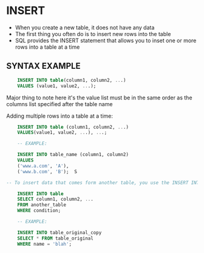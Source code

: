 # INSERT

- When you create a new table, it does not have any data
- The first thing you often do is to insert new rows into the table
- SQL provides the INSERT statement that allows you to inset one or more rows into a table at a time

## SYNTAX EXAMPLE 

```sql
    INSERT INTO table(column1, column2, ...)
    VALUES (value1, value2, ...);
```

Major thing to note here it's the value list must be in the same order as the columns list specified after the table name

Adding multiple rows into a table at a time:

```sql
    INSERT INTO table (column1, column2, ...)
    VALUES(value1, value2, ...), ...;

    -- EXAMPLE:

    INSERT INTO table_name (column1, column2)
    VALUES 
    ('www.a.com', 'A'),
    ('www.b.com', 'B');  S

-- To insert data that comes form another table, you use the INSERT INTO SELECT statement:

    INSERT INTO table
    SELECT column1, column2, ...
    FROM another_table
    WHERE condition;

    -- EXAMPLE:

    INSERT INTO table_original_copy
    SELECT * FROM table_original
    WHERE name = 'blah';
```
